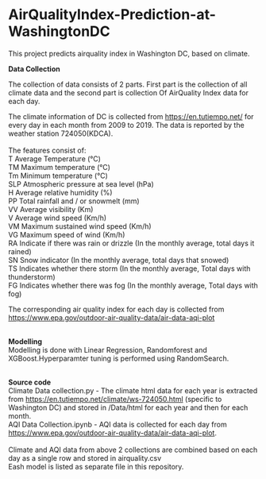 # AirQualityIndex-Prediction-at-WashingtonDC

This project predicts airquality index in Washington DC, based on climate. 

**Data Collection**

The collection of data consists of 2 parts. First part is the collection of all climate data  and the second part is collection Of AirQuality Index data for each day.

The climate information of DC is collected from https://en.tutiempo.net/ for every day in each month from 2009 to 2019.
The data is reported by the weather station 724050(KDCA). 
<br /> <br />The features consist of:
<br /> T	Average Temperature (°C)
<br /> TM	Maximum temperature (°C)
<br />Tm	Minimum temperature (°C)
<br />SLP	Atmospheric pressure at sea level (hPa)
<br />H	Average relative humidity (%)
<br />PP	Total rainfall and / or snowmelt (mm)
<br />VV	Average visibility (Km)
<br />V	Average wind speed (Km/h)
<br />VM	Maximum sustained wind speed (Km/h)
<br />VG	Maximum speed of wind (Km/h)
<br />RA	Indicate if there was rain or drizzle (In the monthly average, total days it rained)
<br />SN	Snow indicator (In the monthly average, total days that snowed)
<br />TS	Indicates whether there storm (In the monthly average, Total days with thunderstorm)
<br />FG	Indicates whether there was fog (In the monthly average, Total days with fog)

The corresponding air quality index for each day is collected from 
https://www.epa.gov/outdoor-air-quality-data/air-data-aqi-plot

<br />**Modelling**
<br />Modelling is done with Linear Regression, Randomforest and XGBoost.Hyperparamter tuning is performed using RandomSearch.

<br />**Source code**
<br />Climate Data collection.py - The climate html data for each year is extracted from https://en.tutiempo.net/climate/ws-724050.html (specific to Washington DC) and stored in /Data/html for each year and then for each month.
<br />AQI Data Collection.ipynb - AQI data is collected for each day from https://www.epa.gov/outdoor-air-quality-data/air-data-aqi-plot.  
<br />Climate and AQI data from above 2 collections are combined based on each day as a single row and stored in airquality.csv
<br />Eash model is listed as separate file in this repository.  





